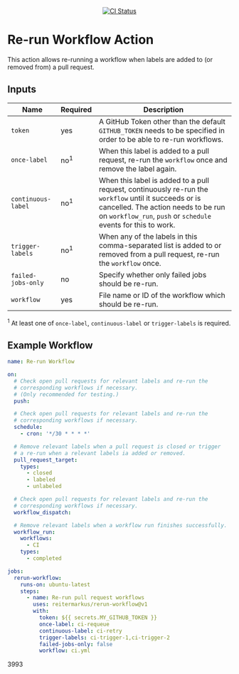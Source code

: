 <p align="center">
  <a href="https://github.com/reitermarkus/rerun-workflow/actions/workflows/ci.yml"><img alt="CI Status" src="https://github.com/reitermarkus/rerun-workflow/actions/workflows/ci.yml/badge.svg"></a>
</p>


# Re-run Workflow Action

This action allows re-running a workflow when labels are added to (or removed from) a pull request.


## Inputs

| Name | Required  | Description |
|------|-----------|-------------|
| `token` | yes | A GitHub Token other than the default `GITHUB_TOKEN` needs to be specified in order to be able to re-run workflows. |
| `once-label` | no<sup>1</sup> | When this label is added to a pull request, re-run the `workflow` once and remove the label again. |
| `continuous-label` | no<sup>1</sup> | When this label is added to a pull request, continuously re-run the `workflow` until it succeeds or is cancelled. The action needs to be run on `workflow_run`, `push` or `schedule` events for this to work. |
| `trigger-labels` | no<sup>1</sup> | When any of the labels in this comma-separated list is added to or removed from a pull request, re-run the `workflow` once. |
| `failed-jobs-only`| no | Specify whether only failed jobs should be re-run. |
| `workflow` | yes | File name or ID of the workflow which should be re-run. |

<sup>1</sup> At least one of `once-label`, `continuous-label` or `trigger-labels` is required.


## Example Workflow

```yml
name: Re-run Workflow

on:
  # Check open pull requests for relevant labels and re-run the
  # corresponding workflows if necessary.
  # (Only recommended for testing.)
  push:

  # Check open pull requests for relevant labels and re-run the
  # corresponding workflows if necessary.
  schedule:
    - cron: '*/30 * * * *'

  # Remove relevant labels when a pull request is closed or trigger
  # a re-run when a relevant labels ia added or removed.
  pull_request_target:
    types:
      - closed
      - labeled
      - unlabeled

  # Check open pull requests for relevant labels and re-run the
  # corresponding workflows if necessary.
  workflow_dispatch:

  # Remove relevant labels when a workflow run finishes successfully.
  workflow_run:
    workflows:
      - CI
    types:
      - completed

jobs:
  rerun-workflow:
    runs-on: ubuntu-latest
    steps:
      - name: Re-run pull request workflows
        uses: reitermarkus/rerun-workflow@v1
        with:
          token: ${{ secrets.MY_GITHUB_TOKEN }}
          once-label: ci-requeue
          continuous-label: ci-retry
          trigger-labels: ci-trigger-1,ci-trigger-2
          failed-jobs-only: false
          workflow: ci.yml
```

3993
